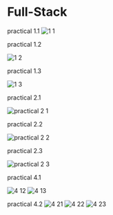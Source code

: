 # Full-Stack
practical 1.1
![1 1](https://github.com/user-attachments/assets/ccd78e39-9b02-4d43-82ad-3bbc544eb9cf)

practical 1.2

![1 2](https://github.com/user-attachments/assets/7fb2edc4-fbbf-41f2-8968-6334301a6a50)

practical 1.3


![1 3](https://github.com/user-attachments/assets/b59607b5-71f4-42c8-89a8-2f852d6103eb)

practical 2.1


![practical 2 1](https://github.com/user-attachments/assets/be2d5dcc-e774-4007-a8fa-40fc11a93781)

practical 2.2


![practical  2 2](https://github.com/user-attachments/assets/306fc6d2-7b94-4616-9a9f-095795314173)

practical 2.3


![practical 2 3](https://github.com/user-attachments/assets/ef2da0f4-f5e9-4231-af32-95bf51d069d1)


practical 4.1

![4 12](https://github.com/user-attachments/assets/ca0fe500-c399-4a40-a682-be7009a68c85)
![4 13](https://github.com/user-attachments/assets/9b7cb012-698e-4648-ae16-d0528f662ec5)

practical 4.2
![4 21](https://github.com/user-attachments/assets/d6fd4113-ad00-4a3d-a242-a1c8da100cad)
![4 22](https://github.com/user-attachments/assets/2f0bc231-2913-4d74-bce7-98fa87469273)
![4 23](https://github.com/user-attachments/assets/826de9ac-de6d-4bfb-ba4a-48b7bb3ae151)

